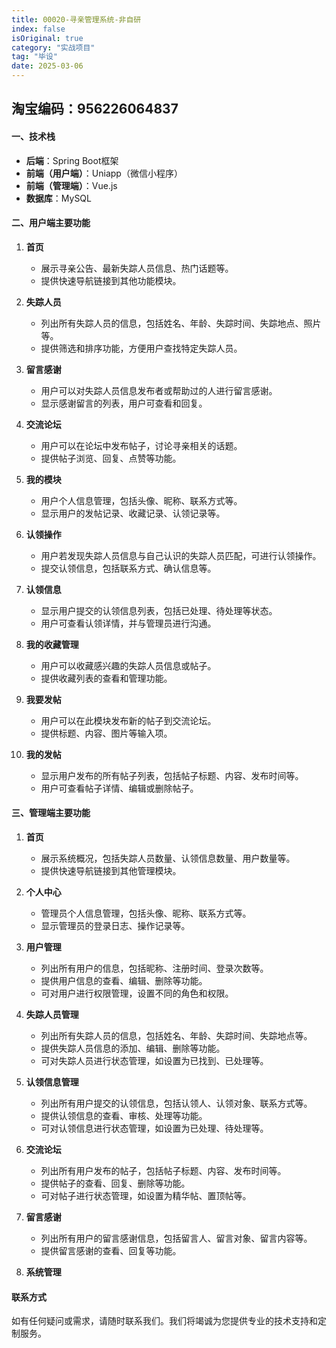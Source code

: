 ```yaml
---
title: 00020-寻亲管理系统-非自研
index: false
isOriginal: true
category: "实战项目"
tag: "毕设"
date: 2025-03-06
---
```


## 淘宝编码：956226064837

#### 一、技术栈
- **后端**：Spring Boot框架
- **前端（用户端）**：Uniapp（微信小程序）
- **前端（管理端）**：Vue.js
- **数据库**：MySQL

#### 二、用户端主要功能

1. **首页**
    - 展示寻亲公告、最新失踪人员信息、热门话题等。
    - 提供快速导航链接到其他功能模块。

2. **失踪人员**
    - 列出所有失踪人员的信息，包括姓名、年龄、失踪时间、失踪地点、照片等。
    - 提供筛选和排序功能，方便用户查找特定失踪人员。

3. **留言感谢**
    - 用户可以对失踪人员信息发布者或帮助过的人进行留言感谢。
    - 显示感谢留言的列表，用户可查看和回复。

4. **交流论坛**
    - 用户可以在论坛中发布帖子，讨论寻亲相关的话题。
    - 提供帖子浏览、回复、点赞等功能。

5. **我的模块**
    - 用户个人信息管理，包括头像、昵称、联系方式等。
    - 显示用户的发帖记录、收藏记录、认领记录等。

6. **认领操作**
    - 用户若发现失踪人员信息与自己认识的失踪人员匹配，可进行认领操作。
    - 提交认领信息，包括联系方式、确认信息等。

7. **认领信息**
    - 显示用户提交的认领信息列表，包括已处理、待处理等状态。
    - 用户可查看认领详情，并与管理员进行沟通。

8. **我的收藏管理**
    - 用户可以收藏感兴趣的失踪人员信息或帖子。
    - 提供收藏列表的查看和管理功能。

9. **我要发帖**
    - 用户可以在此模块发布新的帖子到交流论坛。
    - 提供标题、内容、图片等输入项。

10. **我的发帖**
    - 显示用户发布的所有帖子列表，包括帖子标题、内容、发布时间等。
    - 用户可查看帖子详情、编辑或删除帖子。

#### 三、管理端主要功能

1. **首页**
    - 展示系统概况，包括失踪人员数量、认领信息数量、用户数量等。
    - 提供快速导航链接到其他管理模块。

2. **个人中心**
    - 管理员个人信息管理，包括头像、昵称、联系方式等。
    - 显示管理员的登录日志、操作记录等。

3. **用户管理**
    - 列出所有用户的信息，包括昵称、注册时间、登录次数等。
    - 提供用户信息的查看、编辑、删除等功能。
    - 可对用户进行权限管理，设置不同的角色和权限。

4. **失踪人员管理**
    - 列出所有失踪人员的信息，包括姓名、年龄、失踪时间、失踪地点等。
    - 提供失踪人员信息的添加、编辑、删除等功能。
    - 可对失踪人员进行状态管理，如设置为已找到、已处理等。

5. **认领信息管理**
    - 列出所有用户提交的认领信息，包括认领人、认领对象、联系方式等。
    - 提供认领信息的查看、审核、处理等功能。
    - 可对认领信息进行状态管理，如设置为已处理、待处理等。

6. **交流论坛**
    - 列出所有用户发布的帖子，包括帖子标题、内容、发布时间等。
    - 提供帖子的查看、回复、删除等功能。
    - 可对帖子进行状态管理，如设置为精华帖、置顶帖等。

7. **留言感谢**
    - 列出所有用户的留言感谢信息，包括留言人、留言对象、留言内容等。
    - 提供留言感谢的查看、回复等功能。

8. **系统管理**

#### 联系方式
如有任何疑问或需求，请随时联系我们。我们将竭诚为您提供专业的技术支持和定制服务。
